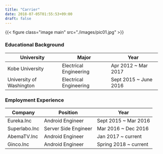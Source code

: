 ```yaml
---
title: "Carrier"
date: 2018-07-05T01:55:53+09:00
draft: false
---
```


{{< figure class="image main" src="./images/pic01.jpg" >}}

### Educational Background

<div class="table-wrapper">
	<table>
		<thead>
			<tr>
				<th>University</th>
				<th>Major</th>
				<th>Year</th>
			</tr>
		</thead>
		<tbody>
			<tr>
				<td>Kobe University</td>
				<td>Electrical Engineering</td>
				<td>Apr 2012 ~ Mar 2017</td>
			</tr>
			<tr>
				<td>University of Washington</td>
				<td>Electrical Engineering</td>
				<td>Sept 2015 ~ June 2016</td>
			</tr>
		</tbody>
	</table>
</div>


### Employment Experience

<div class="table-wrapper">
	<table>
		<thead>
			<tr>
				<th>Company</th>
				<th>Position</th>
				<th>Year</th>
			</tr>
		</thead>
		<tbody>
			<tr>
				<td>Eureka.Inc</td>
				<td>Android Engineer</td>
				<td>Sept 2015 ~ Mar 2016</td>
			</tr>
			<tr>
				<td>Superlabo.Inc</td>
				<td>Server Side Engineer</td>
				<td>Mar 2016 ~ Dec 2016</td>
			</tr>
			<tr>
				<td>AbemaTV.Inc</td>
				<td>Android Engineer</td>
				<td>Jan 2017 ~ current</td>
			</tr>
			<tr>
				<td>Ginco.Inc</td>
				<td>Android Engineer</td>
				<td>Spring 2018 ~ current</td>
			</tr>
		</tbody>
	</table>
</div>


